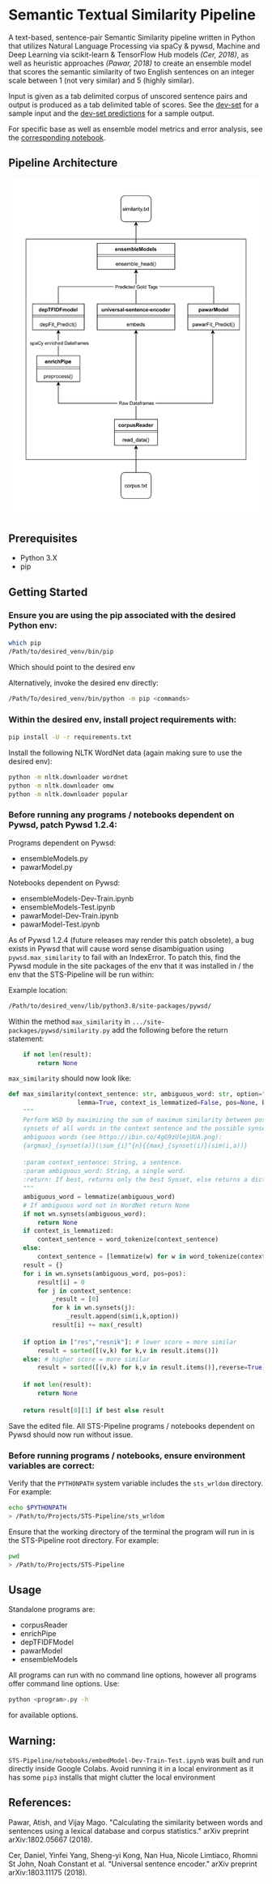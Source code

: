 # Semantic Textual Similarity Pipeline

A text-based, sentence-pair Semantic Similarity pipeline written in Python that utilizes Natural Language Processing via spaCy & pywsd, Machine and Deep Learning via scikit-learn & TensorFlow Hub models *(Cer, 2018)*, as well as heuristic approaches *(Pawar, 2018)* to create an ensemble model that scores the semantic similarity of two English sentences on an integer scale between 1 (not very similar) and 5 (highly similar).

Input is given as a tab delimited corpus of unscored sentence pairs and output is produced as a tab delimited table of scores. See the [dev-set](data/dev-set.txt) for a sample input and the [dev-set predictions](results/dev_ensemblePredic.txt) for a sample output.

For specific base as well as ensemble model metrics and error analysis, see the [corresponding notebook](notebooks).

## Pipeline Architecture

![STS Pipeline Architecture](arch.png)

## Prerequisites

* Python 3.X
* pip

## Getting Started

### Ensure you are using the pip associated with the desired Python env:

```bash
which pip
/Path/to/desired_venv/bin/pip
```

Which should point to the desired env

Alternatively, invoke the desired env directly:

```bash
/Path/To/desired_venv/bin/python -m pip <commands>
```

### Within the desired env, install project requirements with:

```bash
pip install -U -r requirements.txt
```

Install the following NLTK WordNet data (again making sure to use the desired env):

````bash
python -m nltk.downloader wordnet
python -m nltk.downloader omw
python -m nltk.downloader popular
````

### Before running any programs / notebooks dependent on Pywsd, patch Pywsd 1.2.4:

Programs dependent on Pywsd:

* ensembleModels.py
* pawarModel.py

Notebooks dependent on Pywsd:

* ensembleModels-Dev-Train.ipynb
* ensembleModels-Test.ipynb
* pawarModel-Dev-Train.ipynb
* pawarModel-Test.ipynb

As of Pywsd 1.2.4 (future releases may render this patch obsolete), a bug exists in Pywsd that will cause word sense disambiguation using ```pywsd.max_similarity``` to fail with an IndexError.
To patch this, find the Pywsd module in the site packages of the env that it was installed in / the env that the STS-Pipeline will be run within:

Example location:

```bash
/Path/to/desired_venv/lib/python3.8/site-packages/pywsd/
```

Within the method ```max_similarity``` in ```.../site-packages/pywsd/similarity.py``` add the following before the return statement:

```python
    if not len(result):
        return None
```

```max_similarity``` should now look like:

```python
def max_similarity(context_sentence: str, ambiguous_word: str, option="path",
                   lemma=True, context_is_lemmatized=False, pos=None, best=True) -> "wn.Synset":
    """
    Perform WSD by maximizing the sum of maximum similarity between possible
    synsets of all words in the context sentence and the possible synsets of the
    ambiguous words (see https://ibin.co/4gG9zUlejUUA.png):
    {argmax}_{synset(a)}(\sum_{i}^{n}{{max}_{synset(i)}(sim(i,a))}

    :param context_sentence: String, a sentence.
    :param ambiguous_word: String, a single word.
    :return: If best, returns only the best Synset, else returns a dict.
    """
    ambiguous_word = lemmatize(ambiguous_word)
    # If ambiguous word not in WordNet return None
    if not wn.synsets(ambiguous_word):
        return None
    if context_is_lemmatized:
        context_sentence = word_tokenize(context_sentence)
    else:
        context_sentence = [lemmatize(w) for w in word_tokenize(context_sentence)]
    result = {}
    for i in wn.synsets(ambiguous_word, pos=pos):
        result[i] = 0
        for j in context_sentence:
            _result = [0]
            for k in wn.synsets(j):
                _result.append(sim(i,k,option))
            result[i] += max(_result)

    if option in ["res","resnik"]: # lower score = more similar
        result = sorted([(v,k) for k,v in result.items()])
    else: # higher score = more similar
        result = sorted([(v,k) for k,v in result.items()],reverse=True)
    
    if not len(result):
        return None
    
    return result[0][1] if best else result
```

Save the edited file. All STS-Pipeline programs / notebooks dependent on Pywsd should now run without issue.

### Before running programs / notebooks, ensure environment variables are correct:

Verify that the ```PYTHONPATH``` system variable includes the ```sts_wrldom``` directory. For example:

```bash
echo $PYTHONPATH
> /Path/to/Projects/STS-Pipeline/sts_wrldom
```

Ensure that the working directory of the terminal the program will run in is the STS-Pipeline root directory. For example:

```bash
pwd
> /Path/to/Projects/STS-Pipeline
```

## Usage

Standalone programs are:

* corpusReader
* enrichPipe
* depTFIDFModel
* pawarModel
* ensembleModels

All programs can run with no command line options, however all programs offer command line options. Use:

```bash
python <program>.py -h
```

for available options.

## Warning:

```STS-Pipeline/notebooks/embedModel-Dev-Train-Test.ipynb``` was built and run directly inside Google Colabs. Avoid running it in a local environment as it has some ```pip3``` installs that might clutter the local environment

## References:

Pawar, Atish, and Vijay Mago. "Calculating the similarity between words and sentences using a lexical database and corpus statistics." arXiv preprint arXiv:1802.05667 (2018).

Cer, Daniel, Yinfei Yang, Sheng-yi Kong, Nan Hua, Nicole Limtiaco, Rhomni St John, Noah Constant et al. "Universal sentence encoder." arXiv preprint arXiv:1803.11175 (2018).
